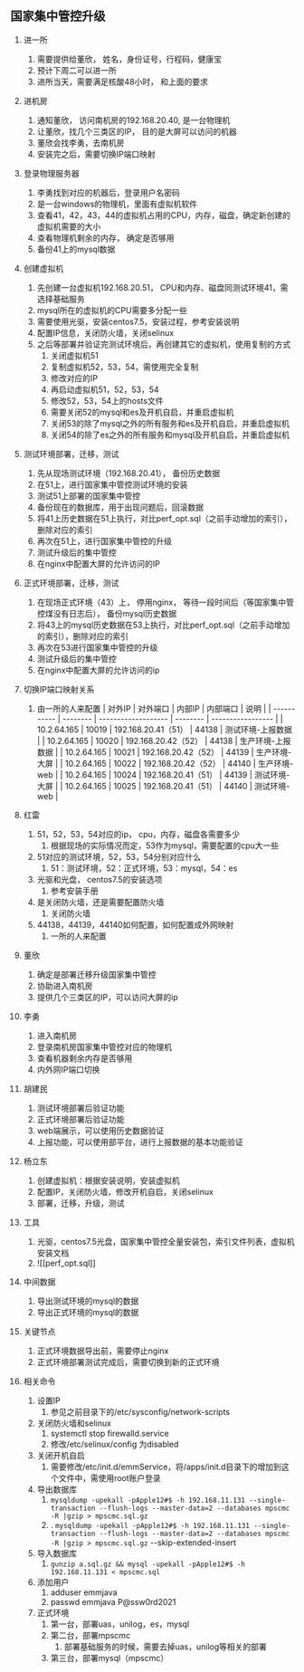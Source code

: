 ## 国家集中管控升级
1. 进一所
	1.  需要提供给董欣， 姓名，身份证号，行程码，健康宝
	2. 预计下周二可以进一所
	3. 进所当天，需要满足核酸48小时， 和上面的要求
2. 进机房
	1.  通知董欣， 访问南机房的192.168.20.40, 是一台物理机
	2. 让董欣，找几个三类区的IP， 目的是大屏可以访问的机器
	3. 董欣会找李勇，去南机房
	4. 安装完之后，需要切换IP端口映射
3. 登录物理服务器
	1. 李勇找到对应的机器后，登录用户名密码
	2. 是一台windows的物理机，里面有虚拟机软件
	3. 查看41，42，43，44的虚拟机占用的CPU，内存，磁盘，确定新创建的虚拟机需要的大小
	4. 查看物理机剩余的内存， 确定是否够用
	5. 备份41上的mysql数据
4. 创建虚拟机
	1. 先创建一台虚拟机192.168.20.51， CPU和内存、磁盘同测试环境41，需选择基础服务
	2. mysql所在的虚拟机的CPU需要多分配一些
	3. 需要使用光驱，安装centos7.5，安装过程，参考安装说明
	4. 配置IP信息，关闭防火墙，关闭selinux
	5. 之后等部署并验证完测试环境后，再创建其它的虚拟机，使用复制的方式
		1.  关闭虚拟机51
		2. 复制虚拟机52，53，54，需使用完全复制
		3. 修改对应的IP
		4. 再启动虚拟机51，52，53，54
		5. 修改52，53，54上的hosts文件
		6. 需要关闭52的mysql和es及开机自启，并重启虚拟机
		7. 关闭53的除了mysql之外的所有服务和es及开机自启，并重启虚拟机
		8. 关闭54的除了es之外的所有服务和mysql及开机自启，并重启虚拟机
5. 测试环境部署，迁移，测试
	1. 先从现场测试环境（192.168.20.41）， 备份历史数据
	2. 在51上，进行国家集中管控测试环境的安装
	3. 测试51上部署的国家集中管控
	4. 备份现在的数据库，用于出现问题后，回滚数据
	5. 将41上历史数据在51上执行，对比perf_opt.sql（之前手动增加的索引），删除对应的索引
	6. 再次在51上，进行国家集中管控的升级
	7.  测试升级后的集中管控
	8.  在nginx中配置大屏的允许访问的IP
6. 正式环境部署，迁移，测试
	1.  在现场正式环境（43）上， 停用nginx， 等待一段时间后（等国家集中管控煤没有日志后）， 备份mysql历史数据
	2. 将43上的mysql历史数据在53上执行，对比perf_opt.sql（之前手动增加的索引），删除对应的索引
	3.  再次在53进行国家集中管控的升级
	4.  测试升级后的集中管控
	5.  在nginx中配置大屏的允许访问的ip
7. 切换IP端口映射关系
	1. 由一所的人来配置
| 对外IP      | 对外端口 | 内部IP              | 内部端口 | 说明              |
| ----------- | -------- | ------------------- | -------- | ----------------- |
| 10.2.64.165 | 10019    | 192.168.20.41（51） | 44138    | 测试环境-上报数据 |
| 10.2.64.165 | 10020    | 192.168.20.42（52） | 44138    | 生产环境-上报数据 |
| 10.2.64.165 | 10021    | 192.168.20.42（52） | 44139    | 生产环境-大屏     |
| 10.2.64.165 | 10022    | 192.168.20.42（52） | 44140    | 生产环境-web      |
| 10.2.64.165 | 10024    | 192.168.20.41（51） | 44139    | 测试环境-大屏     |
| 10.2.64.165 | 10025    | 192.168.20.41（51） | 44140    | 测试环境-web      | 


1. 红雷
	1. 51，52，53，54对应的ip， cpu，内存，磁盘各需要多少
		1. 根据现场的实际情况而定，53作为mysql，需要配置的cpu大一些
	2. 51对应的测试环境，52，53，54分别对应什么
		1. 51：测试环境，52：正式环境，53：mysql，54：es
	3. 光驱和光盘， centos7.5的安装选项
		1. 参考安装手册
	4. 是关闭防火墙，还是需要配置防火墙
		1. 关闭防火墙
	5. 44138，44139，44140如何配置，如何配置成外网映射
		1. 一所的人来配置
2. 董欣
	1. 确定是部署迁移升级国家集中管控
	2. 协助进入南机房
	3. 提供几个三类区的IP，可以访问大屏的ip
3. 李勇
	1. 进入南机房
	2. 登录南机房国家集中管控对应的物理机
	3. 查看机器剩余内存是否够用
	4. 内外网IP端口切换
4. 胡建民
	1. 测试环境部署后验证功能
	2. 正式环境部署后验证功能
	3. web端展示，可以使用历史数据验证
	4. 上报功能，可以使用部平台，进行上报数据的基本功能验证
5. 杨立东
	1. 创建虚拟机：根据安装说明，安装虚拟机
	2. 配置IP，关闭防火墙，修改开机自启，关闭selinux
	3. 部署，迁移，升级，测试


1. 工具
	1. 光驱，centos7.5光盘，国家集中管控全量安装包，索引文件列表，虚拟机安装文档
	2. ![[perf_opt.sql]]
2. 中间数据
	1. 导出测试环境的mysql的数据
	2. 导出正式环境的mysql的数据
3. 关键节点
	1. 正式环境数据导出前，需要停止nginx
	2. 正式环境部署测试完成后，需要切换到新的正式环境
4. 相关命令
	1. 设置IP
		1. 参见之前目录下的/etc/sysconfig/network-scripts
	2. 关闭防火墙和selinux
		1.  systemctl stop firewalld.service
		2. 修改/etc/selinux/config 为disabled
	3. 关闭开机自启
		1. 需要修改/etc/init.d/emmService，将/apps/init.d目录下的增加到这个文件中，需使用root账户登录
	4. 导出数据库
		1. `mysqldump -upekall -pApple12#$ -h 192.168.11.131 --single-transaction --flush-logs --master-data=2 --databases mpscmc -R |gzip > mpscmc.sql.gz`
		2. . `mysqldump -upekall -pApple12#$ -h 192.168.11.131 --single-transaction --flush-logs --master-data=2 --databases mpscmc -R |gzip > mpscmc.sql.gz`
		   --skip-extended-insert
	5. 导入数据库
		1. `gunzip a.sql.gz && mysql -upekall -pApple12#$ -h 192.168.11.131 < mpscmc.sql`
	6. 添加用户
		1. adduser emmjava
		2. passwd emmjava    P@ssw0rd2021
	7. 正式环境
		1. 第一台，部署uas，unilog，es，mysql
		2. 第二台，部署mpscmc
			1. 部署基础服务的时候，需要去掉uas，unilog等相关的部署
		3. 第三台，部署mysql（mpscmc）
